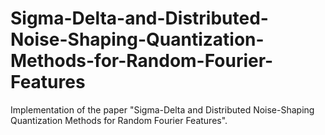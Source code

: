 # Sigma-Delta-and-Distributed-Noise-Shaping-Quantization-Methods-for-Random-Fourier-Features
Implementation of the paper "Sigma-Delta and Distributed Noise-Shaping Quantization Methods for Random Fourier Features".

